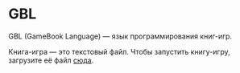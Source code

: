 # GBL

GBL (GameBook Language) — язык программирования книг-игр.

Книга-игра — это текстовый файл. Чтобы запустить книгу-игру, загрузите её файл [сюда](https://megospc.github.io/GBL/index.html).